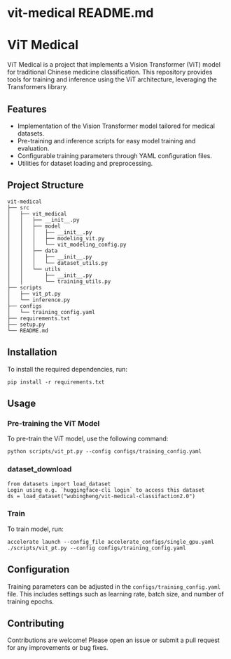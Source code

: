 # vit-medical README.md

# ViT Medical

ViT Medical is a project that implements a Vision Transformer (ViT) model for traditional Chinese medicine classification. This repository provides tools for training and inference using the ViT architecture, leveraging the Transformers library.

## Features

- Implementation of the Vision Transformer model tailored for medical datasets.
- Pre-training and inference scripts for easy model training and evaluation.
- Configurable training parameters through YAML configuration files.
- Utilities for dataset loading and preprocessing.

## Project Structure

```
vit-medical
├── src
│   ├── vit_medical
│   │   ├── __init__.py
│   │   ├── model
│   │   │   ├── __init__.py
│   │   │   ├── modeling_vit.py
│   │   │   └── vit_modeling_config.py
│   │   ├── data
│   │   │   ├── __init__.py
│   │   │   └── dataset_utils.py
│   │   └── utils
│   │       ├── __init__.py
│   │       └── training_utils.py
├── scripts
│   ├── vit_pt.py
│   └── inference.py
├── configs
│   └── training_config.yaml
├── requirements.txt
├── setup.py
└── README.md
```

## Installation

To install the required dependencies, run:

```
pip install -r requirements.txt
```

## Usage

### Pre-training the ViT Model

To pre-train the ViT model, use the following command:

```
python scripts/vit_pt.py --config configs/training_config.yaml
```
### dataset_download
```
from datasets import load_dataset
Login using e.g. `huggingface-cli login` to access this dataset
ds = load_dataset("wubingheng/vit-medical-classifaction2.0")
```
### Train

To train model, run:

```
accelerate launch --config_file accelerate_configs/single_gpu.yaml ./scripts/vit_pt.py --config configs/training_config.yaml

```

## Configuration

Training parameters can be adjusted in the `configs/training_config.yaml` file. This includes settings such as learning rate, batch size, and number of training epochs.

## Contributing

Contributions are welcome! Please open an issue or submit a pull request for any improvements or bug fixes.

